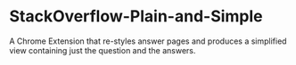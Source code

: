 # StackOverflow-Plain-and-Simple
A Chrome Extension that re-styles answer pages and produces a simplified view containing just the question and the answers.
